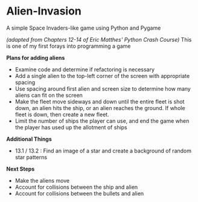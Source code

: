 # Alien-Invasion
A simple Space Invaders-like game using Python and Pygame 

*(adapted from Chapters 12-14 of Eric Matthes' Python Crash Course)*
This is one of my first forays into programming a game

**Plans for adding aliens**
* Examine code and determine if refactoring is necessary
* Add a single alien to the top-left corner of the screen with appropriate spacing
* Use spacing around first alien and screen size to determine how many aliens can fit
    on the screen
* Make the fleet move sideways and down until the entire fleet is shot down, an alien
    hits the ship, or an alien reaches the ground. If whole fleet is down, then create
    a new fleet.
* Limit the number of ships the player can use, and end the game when the player has 
    used up the allotment of ships

**Additional Things**
* 13.1 / 13.2 : Find an image of a star and create a background of random star patterns

**Next Steps**
* Make the aliens move
* Account for collisions between the ship and alien
* Account for collisions between the bullets and alien

